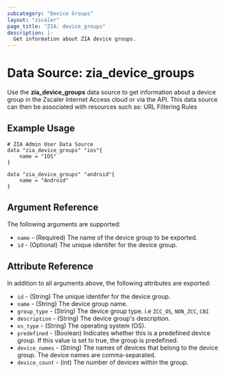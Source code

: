 ```yaml
---
subcategory: "Device Groups"
layout: "zscaler"
page_title: "ZIA: device_groups"
description: |-
  Get information about ZIA device groups.
---
```


# Data Source: zia_device_groups

Use the **zia_device_groups** data source to get information about a device group in the Zscaler Internet Access cloud or via the API. This data source can then be associated with resources such as: URL Filtering Rules

## Example Usage

```hcl
# ZIA Admin User Data Source
data "zia_device_groups" "ios"{
    name = "IOS"
}
```

```hcl
data "zia_device_groups" "android"{
    name = "Android"
}
```

## Argument Reference

The following arguments are supported:

* `name` - (Required) The name of the device group to be exported.
* `id` - (Optional) The unique identifer for the device group.

## Attribute Reference

In addition to all arguments above, the following attributes are exported:

* `id` - (String) The unique identifer for the device group.
* `name` - (String) The device group name.
* `group_type` - (String) The device group type. i.e ``ZCC_OS``, ``NON_ZCC``, ``CBI``
* `description` - (String) The device group's description.
* `os_type` - (String) The operating system (OS).
* `predefined` - (Boolean) Indicates whether this is a predefined device group. If this value is set to true, the group is predefined.
* `device_names` - (String) The names of devices that belong to the device group. The device names are comma-separated.
* `device_count` - (int) The number of devices within the group.
